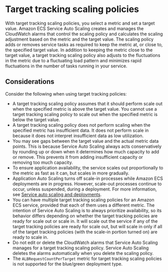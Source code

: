 # Target tracking scaling policies<a name="service-autoscaling-targettracking"></a>

With target tracking scaling policies, you select a metric and set a target value\. Amazon ECS Service Auto Scaling creates and manages the CloudWatch alarms that control the scaling policy and calculates the scaling adjustment based on the metric and the target value\. The scaling policy adds or removes service tasks as required to keep the metric at, or close to, the specified target value\. In addition to keeping the metric close to the target value, a target tracking scaling policy also adjusts to the fluctuations in the metric due to a fluctuating load pattern and minimizes rapid fluctuations in the number of tasks running in your service\.

## Considerations<a name="targettracking-considerations"></a>

Consider the following when using target tracking policies:
+ A target tracking scaling policy assumes that it should perform scale out when the specified metric is above the target value\. You cannot use a target tracking scaling policy to scale out when the specified metric is below the target value\.
+ A target tracking scaling policy does not perform scaling when the specified metric has insufficient data\. It does not perform scale in because it does not interpret insufficient data as low utilization\.
+ You may see gaps between the target value and the actual metric data points\. This is because Service Auto Scaling always acts conservatively by rounding up or down when it determines how much capacity to add or remove\. This prevents it from adding insufficient capacity or removing too much capacity\. 
+ To ensure application availability, the service scales out proportionally to the metric as fast as it can, but scales in more gradually\.
+ Application Auto Scaling turns off scale\-in processes while Amazon ECS deployments are in progress\. However, scale\-out processes continue to occur, unless suspended, during a deployment\. For more information, see [Service auto scaling and deployments](service-auto-scaling.md#service-auto-scaling-deployments)\.
+ You can have multiple target tracking scaling policies for an Amazon ECS service, provided that each of them uses a different metric\. The intention of Service Auto Scaling is to always prioritize availability, so its behavior differs depending on whether the target tracking policies are ready for scale out or scale in\. It will scale out the service if any of the target tracking policies are ready for scale out, but will scale in only if all of the target tracking policies \(with the scale\-in portion turned on\) are ready to scale in\. 
+ Do not edit or delete the CloudWatch alarms that Service Auto Scaling manages for a target tracking scaling policy\. Service Auto Scaling deletes the alarms automatically when you delete the scaling policy\.
+ The `ALBRequestCountPerTarget` metric for target tracking scaling policies is not supported for the blue/green deployment type\. 